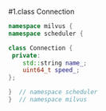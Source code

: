 #1.class Connection

```cpp
namespace milvus {
namespace scheduler {

class Connection {
 private:
    std::string name_;
    uint64_t speed_;
};

}  // namespace scheduler
}  // namespace milvus
```
